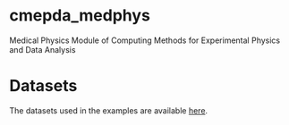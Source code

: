 # cmepda_medphys
Medical Physics Module of Computing Methods for Experimental Physics and Data Analysis

# Datasets
The datasets used in the examples are available [here](https://drive.google.com/drive/folders/1r3BW9clkwoS-Sq-enGGBL3LyC1gszSh7?usp=drive_link).


